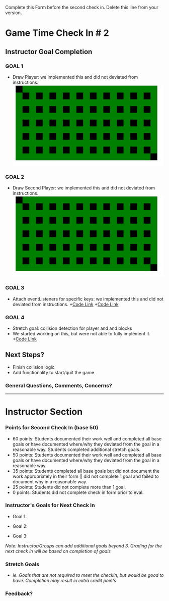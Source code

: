 Complete this Form before the second check in. Delete this line from your version.

# Game Time Check In # 2

## Instructor Goal Completion

### GOAL 1
- Draw Player: we implemented this and did not deviated from instructions.
![Screenshot](./screenshot_checkin2.png)


### GOAL 2
- Draw Second Player: we implemented this and did not deviated from instructions.
![Screenshot](./screenshot_checkin2.png)


### GOAL 3
- Attach eventListeners for specific keys: we implemented this and did not deviated from instructions.
+[Code Link](https://github.com/roscalabrin/bomberman/blob/28-collision-logic/lib/playerOne.js#L13-L30)
+[Code Link](https://github.com/roscalabrin/bomberman/blob/28-collision-logic/lib/playerTwo.js#L13-L30)

### GOAL 4
- Stretch goal: collision detection for player and and blocks
- We started working on this, but were not able to fully implement it.
+[Code Link](https://github.com/roscalabrin/bomberman/blob/28-collision-logic/lib/player.js#L28-L45)


## Next Steps?

- Finish collision logic
- Add functionality to start/quit the game

### General Questions, Comments, Concerns?

-----

# Instructor Section

### Points for Second Check In (base 50)

* 60 points: Students documented their work well and completed all base goals or have documented where/why they deviated from the goal in a reasonable way. Students completed additional stretch goals.
* 50 points: Students documented their work well and completed all base goals or have documented where/why they deviated from the goal in a reasonable way.
* 35 points: Students completed all base goals but did not document the work appropriately in their form || did not complete 1 goal and failed to document why in a reasonable way.
* 25 points: Students did not complete more than 1 goal.
* 0 points: Students did not complete check in form prior to eval.

### Instructor's Goals for Next Check In

* Goal 1:

* Goal 2:

* Goal 3:

_Note: Instructor/Groups can add additional goals beyond 3. Grading for the next check in will be based on completion of goals_

### Stretch Goals

* _ie. Goals that are not required to meet the checkin, but would be good to have. Completion may result in extra credit points_

### Feedback?

